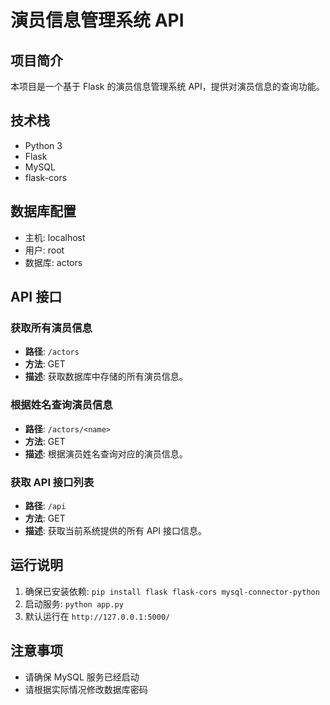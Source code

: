 # 演员信息管理系统 API

## 项目简介
本项目是一个基于 Flask 的演员信息管理系统 API，提供对演员信息的查询功能。

## 技术栈
- Python 3
- Flask
- MySQL
- flask-cors

## 数据库配置
- 主机: localhost
- 用户: root
- 数据库: actors

## API 接口

### 获取所有演员信息
- **路径**: `/actors`
- **方法**: GET
- **描述**: 获取数据库中存储的所有演员信息。

### 根据姓名查询演员信息
- **路径**: `/actors/<name>`
- **方法**: GET
- **描述**: 根据演员姓名查询对应的演员信息。

### 获取 API 接口列表
- **路径**: `/api`
- **方法**: GET
- **描述**: 获取当前系统提供的所有 API 接口信息。

## 运行说明
1. 确保已安装依赖: `pip install flask flask-cors mysql-connector-python`
2. 启动服务: `python app.py`
3. 默认运行在 `http://127.0.0.1:5000/`

## 注意事项
- 请确保 MySQL 服务已经启动
- 请根据实际情况修改数据库密码